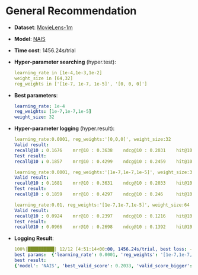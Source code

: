 # General Recommendation

- **Dataset**: [MovieLens-1m](../../md/ml-1m_general.md)

- **Model**: [NAIS](https://recbole.io/docs/user_guide/model/general/nais.html)

- **Time cost**: 1456.24s/trial

- **Hyper-parameter searching** (hyper.test):

  ```yaml
  learning_rate in [1e-4,1e-3,1e-2] 
  weight_size in [64,32] 
  reg_weights in ['[1e-7, 1e-7, 1e-5]', '[0, 0, 0]'] 
  ```

- **Best parameters**:

  ```yaml
  learning_rate: 1e-4  
  reg_weights: [1e-7,1e-7,1e-5]     
  weight_size: 32
  ```

- **Hyper-parameter logging** (hyper.result):

  ```yaml
  learning_rate:0.0001, reg_weights:'[0,0,0]', weight_size:32
  Valid result:
  recall@10 : 0.1676    mrr@10 : 0.3638    ndcg@10 : 0.2031    hit@10 : 0.7134    precision@10 : 0.1502
  Test result:
  recall@10 : 0.1857    mrr@10 : 0.4299    ndcg@10 : 0.2459    hit@10 : 0.7427    precision@10 : 0.181

  learning_rate:0.0001, reg_weights:'[1e-7,1e-7,1e-5]', weight_size:32
  Valid result:
  recall@10 : 0.1681    mrr@10 : 0.3631    ndcg@10 : 0.2033    hit@10 : 0.7136    precision@10 : 0.1504
  Test result:
  recall@10 : 0.1859    mrr@10 : 0.4297    ndcg@10 : 0.246     hit@10 : 0.7427    precision@10 : 0.181

  learning_rate:0.01, reg_weights:'[1e-7,1e-7,1e-5]', weight_size:64
  Valid result:
  recall@10 : 0.0924    mrr@10 : 0.2397    ndcg@10 : 0.1216    hit@10 : 0.5458    precision@10 : 0.0963
  Test result:
  recall@10 : 0.0966    mrr@10 : 0.2698    ndcg@10 : 0.1392    hit@10 : 0.5599    precision@10 : 0.111
  ```

- **Logging Result**:

  ```yaml
  100%|██████████| 12/12 [4:51:14<00:00, 1456.24s/trial, best loss: -0.2033]
  best params:  {'learning_rate': 0.0001, 'reg_weights': '[1e-7,1e-7,1e-5]', 'weight_size': 32}
  best result: 
  {'model': 'NAIS', 'best_valid_score': 0.2033, 'valid_score_bigger': True, 'best_valid_result': OrderedDict([('recall@10', 0.1681), ('mrr@10', 0.3631), ('ndcg@10', 0.2033), ('hit@10', 0.7136), ('precision@10', 0.1504)]), 'test_result': OrderedDict([('recall@10', 0.1859), ('mrr@10', 0.4297), ('ndcg@10', 0.246), ('hit@10', 0.7427), ('precision@10', 0.181)])}
  ```
